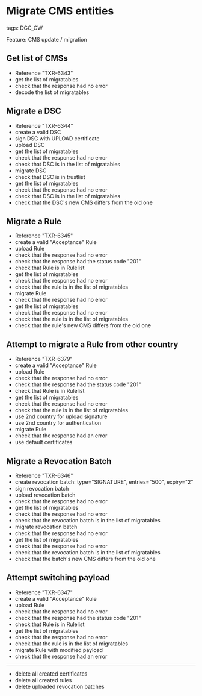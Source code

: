 # Migrate CMS entities

tags: DGC_GW

Feature: CMS update / migration

## Get list of CMSs
* Reference "TXR-6343"
* get the list of migratables
* check that the response had no error
* decode the list of migratables

## Migrate a DSC

* Reference "TXR-6344"
* create a valid DSC
* sign DSC with UPLOAD certificate
* upload DSC
* get the list of migratables
* check that the response had no error
* check that DSC is in the list of migratables
* migrate DSC
* check that DSC is in trustlist
* get the list of migratables
* check that the response had no error
* check that DSC is in the list of migratables
* check that the DSC's new CMS differs from the old one

## Migrate a Rule
* Reference "TXR-6345"
* create a valid "Acceptance" Rule
* upload Rule
* check that the response had no error
* check that the response had the status code "201"
* check that Rule is in Rulelist
* get the list of migratables
* check that the response had no error
* check that the rule is in the list of migratables
* migrate Rule
* check that the response had no error
* get the list of migratables
* check that the response had no error
* check that the rule is in the list of migratables
* check that the rule's new CMS differs from the old one

## Attempt to migrate a Rule from other country
* Reference "TXR-6379"
* create a valid "Acceptance" Rule
* upload Rule
* check that the response had no error
* check that the response had the status code "201"
* check that Rule is in Rulelist
* get the list of migratables
* check that the response had no error
* check that the rule is in the list of migratables
* use 2nd country for upload signature
* use 2nd country for authentication
* migrate Rule
* check that the response had an error
* use default certificates

## Migrate a Revocation Batch
* Reference "TXR-6346"
* create revocation batch: type="SIGNATURE", entries="500", expiry="2"
* sign revocation batch
* upload revocation batch
* check that the response had no error
* get the list of migratables
* check that the response had no error
* check that the revocation batch is in the list of migratables
* migrate revocation batch
* check that the response had no error
* get the list of migratables
* check that the response had no error
* check that the revocation batch is in the list of migratables
* check that the batch's new CMS differs from the old one

## Attempt switching payload
* Reference "TXR-6347"
* create a valid "Acceptance" Rule
* upload Rule
* check that the response had no error
* check that the response had the status code "201"
* check that Rule is in Rulelist
* get the list of migratables
* check that the response had no error
* check that the rule is in the list of migratables
* migrate Rule with modified payload
* check that the response had an error

___
* delete all created certificates
* delete all created rules
* delete uploaded revocation batches